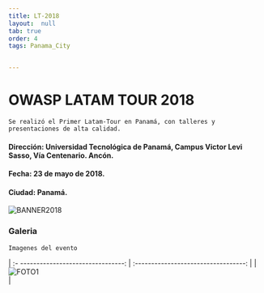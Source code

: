 ```yaml
---
title: LT-2018
layout:  null
tab: true
order: 4
tags: Panama_City


---
```

# OWASP LATAM TOUR 2018

```
Se realizó el Primer Latam-Tour en Panamá, con talleres y presentaciones de alta calidad.
```

#### Dirección: Universidad Tecnológica de Panamá, Campus Victor Levi Sasso, Vía Centenario. Ancón.
#### Fecha: 23 de mayo de 2018.
#### Ciudad: Panamá.

![BANNER2018](/www-panama-city/assets/images/2018_2.jpg "OWASP Latam-Tour Panamá City 2018")
### Galeria
```
Imagenes del evento
```

| :- --------------------------------:  | :----------------------------------:   |
| ![FOTO1](/www-chapter-panama-city/assets/images/2018_1.jpg)    |



<style>
img[alt="FOTO1"] { 
  max-width:  400px; 
  display: block;
}
.tabla2{
    font-size:13px;
}
.tabla1{
    font-size:13px;
}
</style> 
